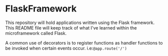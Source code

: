 # FlaskFramework
This repository will hold applications written using the Flask framework. This README file will keep track of what I've learned within the microframework called Flask.

A common use of decorators is to register functions as handler functions to be invoked when certain events occur. i.e:`@app.route('/')`